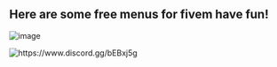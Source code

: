 <h2/> Here are some free menus for fivem have fun! </h2>

![image](https://media1.tenor.com/images/3b2222bbdf79109e8978e6398c6d3609/tenor.gif?itemid=17194483)





<img src="https://discordapp.com/api/guilds/518416927023169566/widget.png?style=banner1" alt="https://www.discord.gg/bEBxj5g"/>
